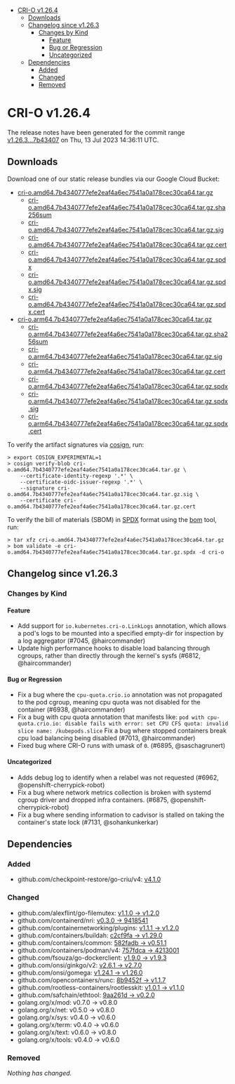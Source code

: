 - [CRI-O v1.26.4](#cri-o-v1264)
  - [Downloads](#downloads)
  - [Changelog since v1.26.3](#changelog-since-v1263)
    - [Changes by Kind](#changes-by-kind)
      - [Feature](#feature)
      - [Bug or Regression](#bug-or-regression)
      - [Uncategorized](#uncategorized)
  - [Dependencies](#dependencies)
    - [Added](#added)
    - [Changed](#changed)
    - [Removed](#removed)

# CRI-O v1.26.4

The release notes have been generated for the commit range
[v1.26.3...7b43407](https://github.com/cri-o/cri-o/compare/v1.26.3...7b4340777efe2eaf4a6ec7541a0a178cec30ca64) on Thu, 13 Jul 2023 14:36:11 UTC.

## Downloads

Download one of our static release bundles via our Google Cloud Bucket:

- [cri-o.amd64.7b4340777efe2eaf4a6ec7541a0a178cec30ca64.tar.gz](https://storage.googleapis.com/cri-o/artifacts/cri-o.amd64.7b4340777efe2eaf4a6ec7541a0a178cec30ca64.tar.gz)
  - [cri-o.amd64.7b4340777efe2eaf4a6ec7541a0a178cec30ca64.tar.gz.sha256sum](https://storage.googleapis.com/cri-o/artifacts/cri-o.amd64.7b4340777efe2eaf4a6ec7541a0a178cec30ca64.tar.gz.sha256sum)
  - [cri-o.amd64.7b4340777efe2eaf4a6ec7541a0a178cec30ca64.tar.gz.sig](https://storage.googleapis.com/cri-o/artifacts/cri-o.amd64.7b4340777efe2eaf4a6ec7541a0a178cec30ca64.tar.gz.sig)
  - [cri-o.amd64.7b4340777efe2eaf4a6ec7541a0a178cec30ca64.tar.gz.cert](https://storage.googleapis.com/cri-o/artifacts/cri-o.amd64.7b4340777efe2eaf4a6ec7541a0a178cec30ca64.tar.gz.cert)
  - [cri-o.amd64.7b4340777efe2eaf4a6ec7541a0a178cec30ca64.tar.gz.spdx](https://storage.googleapis.com/cri-o/artifacts/cri-o.amd64.7b4340777efe2eaf4a6ec7541a0a178cec30ca64.tar.gz.spdx)
  - [cri-o.amd64.7b4340777efe2eaf4a6ec7541a0a178cec30ca64.tar.gz.spdx.sig](https://storage.googleapis.com/cri-o/artifacts/cri-o.amd64.7b4340777efe2eaf4a6ec7541a0a178cec30ca64.tar.gz.spdx.sig)
  - [cri-o.amd64.7b4340777efe2eaf4a6ec7541a0a178cec30ca64.tar.gz.spdx.cert](https://storage.googleapis.com/cri-o/artifacts/cri-o.amd64.7b4340777efe2eaf4a6ec7541a0a178cec30ca64.tar.gz.spdx.cert)
- [cri-o.arm64.7b4340777efe2eaf4a6ec7541a0a178cec30ca64.tar.gz](https://storage.googleapis.com/cri-o/artifacts/cri-o.arm64.7b4340777efe2eaf4a6ec7541a0a178cec30ca64.tar.gz)
  - [cri-o.arm64.7b4340777efe2eaf4a6ec7541a0a178cec30ca64.tar.gz.sha256sum](https://storage.googleapis.com/cri-o/artifacts/cri-o.arm64.7b4340777efe2eaf4a6ec7541a0a178cec30ca64.tar.gz.sha256sum)
  - [cri-o.arm64.7b4340777efe2eaf4a6ec7541a0a178cec30ca64.tar.gz.sig](https://storage.googleapis.com/cri-o/artifacts/cri-o.arm64.7b4340777efe2eaf4a6ec7541a0a178cec30ca64.tar.gz.sig)
  - [cri-o.arm64.7b4340777efe2eaf4a6ec7541a0a178cec30ca64.tar.gz.cert](https://storage.googleapis.com/cri-o/artifacts/cri-o.arm64.7b4340777efe2eaf4a6ec7541a0a178cec30ca64.tar.gz.cert)
  - [cri-o.arm64.7b4340777efe2eaf4a6ec7541a0a178cec30ca64.tar.gz.spdx](https://storage.googleapis.com/cri-o/artifacts/cri-o.arm64.7b4340777efe2eaf4a6ec7541a0a178cec30ca64.tar.gz.spdx)
  - [cri-o.arm64.7b4340777efe2eaf4a6ec7541a0a178cec30ca64.tar.gz.spdx.sig](https://storage.googleapis.com/cri-o/artifacts/cri-o.arm64.7b4340777efe2eaf4a6ec7541a0a178cec30ca64.tar.gz.spdx.sig)
  - [cri-o.arm64.7b4340777efe2eaf4a6ec7541a0a178cec30ca64.tar.gz.spdx.cert](https://storage.googleapis.com/cri-o/artifacts/cri-o.arm64.7b4340777efe2eaf4a6ec7541a0a178cec30ca64.tar.gz.spdx.cert)

To verify the artifact signatures via [cosign](https://github.com/sigstore/cosign), run:

```console
> export COSIGN_EXPERIMENTAL=1
> cosign verify-blob cri-o.amd64.7b4340777efe2eaf4a6ec7541a0a178cec30ca64.tar.gz \
    --certificate-identity-regexp '.*' \
    --certificate-oidc-issuer-regexp '.*' \
    --signature cri-o.amd64.7b4340777efe2eaf4a6ec7541a0a178cec30ca64.tar.gz.sig \
    --certificate cri-o.amd64.7b4340777efe2eaf4a6ec7541a0a178cec30ca64.tar.gz.cert
```

To verify the bill of materials (SBOM) in [SPDX](https://spdx.org) format using the [bom](https://sigs.k8s.io/bom) tool, run:

```console
> tar xfz cri-o.amd64.7b4340777efe2eaf4a6ec7541a0a178cec30ca64.tar.gz
> bom validate -e cri-o.amd64.7b4340777efe2eaf4a6ec7541a0a178cec30ca64.tar.gz.spdx -d cri-o
```

## Changelog since v1.26.3

### Changes by Kind

#### Feature
 - Add support for `io.kubernetes.cri-o.LinkLogs` annotation, which allows a pod's logs to be mounted into a specified empty-dir for inspection by a log aggregator (#7045, @haircommander)
 - Update high performance hooks to disable load balancing through cgroups, rather than directly through the kernel's sysfs (#6812, @haircommander)

#### Bug or Regression
 - Fix a bug where the `cpu-quota.crio.io` annotation was not propagated to the pod cgroup, meaning cpu quota was not disabled for the container (#6938, @haircommander)
 - Fix a bug with cpu quota annotation that manifests like:
  `pod with cpu-quota.crio.io: disable fails with error: set CPU CFS quota: invalid slice name: /kubepods.slice`
  Fix a bug where stopped containers break cpu load balancing being disabled (#7013, @haircommander)
 - Fixed bug where CRI-O runs with umask of `0`. (#6895, @saschagrunert)

#### Uncategorized
 - Adds debug log to identify when a relabel was not requested (#6962, @openshift-cherrypick-robot)
 - Fix a bug where network metrics collection is broken with systemd cgroup driver and dropped infra containers. (#6875, @openshift-cherrypick-robot)
 - Fix a bug where sending information to cadvisor is stalled on taking the container's state lock (#7131, @sohankunkerkar)

## Dependencies

### Added
- github.com/checkpoint-restore/go-criu/v4: [v4.1.0](https://github.com/checkpoint-restore/go-criu/v4/tree/v4.1.0)

### Changed
- github.com/alexflint/go-filemutex: [v1.1.0 → v1.2.0](https://github.com/alexflint/go-filemutex/compare/v1.1.0...v1.2.0)
- github.com/containerd/nri: [v0.3.0 → 9418541](https://github.com/containerd/nri/compare/v0.3.0...9418541)
- github.com/containernetworking/plugins: [v1.1.1 → v1.2.0](https://github.com/containernetworking/plugins/compare/v1.1.1...v1.2.0)
- github.com/containers/buildah: [c2cf9fa → v1.29.0](https://github.com/containers/buildah/compare/c2cf9fa...v1.29.0)
- github.com/containers/common: [582fadb → v0.51.1](https://github.com/containers/common/compare/582fadb...v0.51.1)
- github.com/containers/podman/v4: [757fdca → 4213001](https://github.com/containers/podman/v4/compare/757fdca...4213001)
- github.com/fsouza/go-dockerclient: [v1.9.0 → v1.9.3](https://github.com/fsouza/go-dockerclient/compare/v1.9.0...v1.9.3)
- github.com/onsi/ginkgo/v2: [v2.6.1 → v2.7.0](https://github.com/onsi/ginkgo/v2/compare/v2.6.1...v2.7.0)
- github.com/onsi/gomega: [v1.24.1 → v1.26.0](https://github.com/onsi/gomega/compare/v1.24.1...v1.26.0)
- github.com/opencontainers/runc: [8b9452f → v1.1.7](https://github.com/opencontainers/runc/compare/8b9452f...v1.1.7)
- github.com/rootless-containers/rootlesskit: [v1.0.1 → v1.1.0](https://github.com/rootless-containers/rootlesskit/compare/v1.0.1...v1.1.0)
- github.com/safchain/ethtool: [9aa261d → v0.2.0](https://github.com/safchain/ethtool/compare/9aa261d...v0.2.0)
- golang.org/x/mod: v0.7.0 → v0.8.0
- golang.org/x/net: v0.5.0 → v0.8.0
- golang.org/x/sys: v0.4.0 → v0.6.0
- golang.org/x/term: v0.4.0 → v0.6.0
- golang.org/x/text: v0.6.0 → v0.8.0
- golang.org/x/tools: v0.4.0 → v0.6.0

### Removed
_Nothing has changed._
